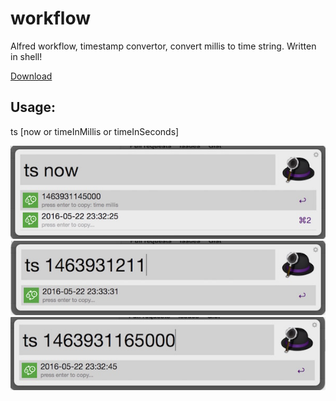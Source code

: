 # workflow
Alfred workflow, timestamp convertor, convert millis to time string. Written in shell!

[Download](./TimestampConvertor.alfredworkflow)

## Usage:
ts [now or timeInMillis or timeInSeconds]

![Screenshot](./screenshot/screenshot_1.jpg)
![Screenshot](./screenshot/screenshot_2.jpg)
![Screenshot](./screenshot/screenshot_3.jpg)
